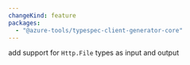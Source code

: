 ```yaml
---
changeKind: feature
packages:
  - "@azure-tools/typespec-client-generator-core"
---
```


add support for `Http.File` types as input and output